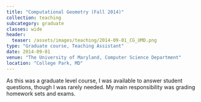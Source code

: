 ```yaml
---
title: "Computational Geometry (Fall 2014)"
collection: teaching
subcategory: graduate
classes: wide
header: 
  teaser: /assets/images/teaching/2014-09-01_CG_UMD.png
type: "Graduate course, Teaching Assistant"
date: 2014-09-01
venue: "The University of Maryland, Computer Science Department"
location: "College Park, MD"
---
```


As this was a graduate level course, I was available to answer student questions, though I was rarely needed.  My main responsibility was grading homework sets and exams.



